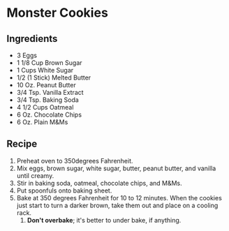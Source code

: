 # Monster Cookies

## Ingredients

* 3 Eggs
* 1 1/8 Cup Brown Sugar
* 1 Cups White Sugar
* 1/2 (1 Stick) Melted Butter
* 10 Oz. Peanut Butter
* 3/4 Tsp. Vanilla Extract
* 3/4 Tsp. Baking Soda
* 4 1/2 Cups Oatmeal
* 6 Oz. Chocolate Chips
* 6 Oz. Plain M&Ms

## Recipe

1. Preheat oven to 350degrees Fahrenheit.
1. Mix eggs, brown sugar, white sugar, butter, peanut butter, and vanilla until creamy.
1. Stir in baking soda, oatmeal, chocolate chips, and M&Ms.
1. Put spoonfuls onto baking sheet.
1. Bake at 350 degrees Fahrenheit for 10 to 12 minutes. When the cookies just start to turn a darker brown, take them out and place on a cooling rack.
   1. **Don't overbake**; it's better to under bake, if anything.
